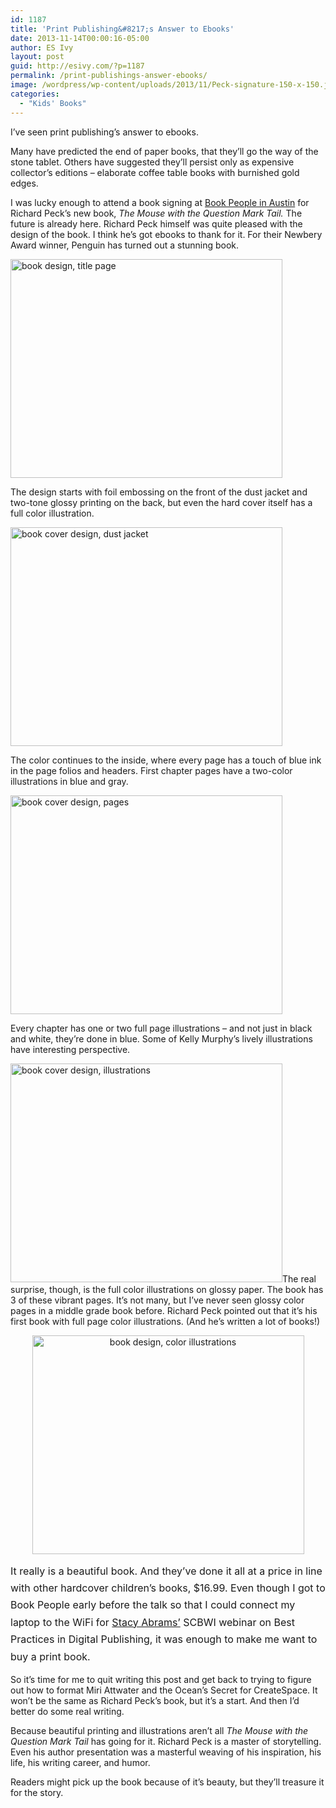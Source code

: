 ```yaml
---
id: 1187
title: 'Print Publishing&#8217;s Answer to Ebooks'
date: 2013-11-14T00:00:16-05:00
author: ES Ivy
layout: post
guid: http://esivy.com/?p=1187
permalink: /print-publishings-answer-ebooks/
image: /wordpress/wp-content/uploads/2013/11/Peck-signature-150-x-150.jpg
categories:
  - "Kids' Books"
---
```

I’ve seen print publishing’s answer to ebooks.

Many have predicted the end of paper books, that they&#8217;ll go the way of the stone tablet. Others have suggested they&#8217;ll persist only as expensive collector&#8217;s editions &#8211; elaborate coffee table books with burnished gold edges.

I was lucky enough to attend a book signing at <a href="http://bookpeople.com/" target="_blank">Book People in Austin</a> for Richard Peck’s new book, _The Mouse with the Question Mark Tail._ The future is already here. Richard Peck himself was quite pleased with the design of the book. I think he&#8217;s got ebooks to thank for it. For their Newbery Award winner, Penguin has turned out a stunning book.<!--more-->

<img class="aligncenter size-full wp-image-1192" alt="book design, title page" src="http://esivy.com/wordpress/wp-content/uploads/2013/11/mouse-book-title-435-x-350.jpg" width="435" height="350" srcset="https://esivy.com/wordpress/wp-content/uploads/2013/11/mouse-book-title-435-x-350.jpg 435w, https://esivy.com/wordpress/wp-content/uploads/2013/11/mouse-book-title-435-x-350-300x241.jpg 300w" sizes="(max-width: 435px) 100vw, 435px" /> 

The design starts with foil embossing on the front of the dust jacket and two-tone glossy printing on the back, but even the hard cover itself has a full color illustration.

<img class="aligncenter size-full wp-image-1190" alt="book cover design, dust jacket" src="http://esivy.com/wordpress/wp-content/uploads/2013/11/mouse-book-cover-435-x-350.jpg" width="435" height="350" srcset="https://esivy.com/wordpress/wp-content/uploads/2013/11/mouse-book-cover-435-x-350.jpg 435w, https://esivy.com/wordpress/wp-content/uploads/2013/11/mouse-book-cover-435-x-350-300x241.jpg 300w" sizes="(max-width: 435px) 100vw, 435px" /> 

The color continues to the inside, where every page has a touch of blue ink in the page folios and headers. First chapter pages have a two-color illustrations in blue and gray.

<img class="aligncenter size-full wp-image-1188" alt="book cover design, pages" src="http://esivy.com/wordpress/wp-content/uploads/2013/11/mouse-book-chapter-435-x-350.jpg" width="435" height="350" srcset="https://esivy.com/wordpress/wp-content/uploads/2013/11/mouse-book-chapter-435-x-350.jpg 435w, https://esivy.com/wordpress/wp-content/uploads/2013/11/mouse-book-chapter-435-x-350-300x241.jpg 300w" sizes="(max-width: 435px) 100vw, 435px" /> 

Every chapter has one or two full page illustrations &#8211; and not just in black and white, they&#8217;re done in blue. Some of Kelly Murphy&#8217;s lively illustrations have interesting perspective.

<p style="text-align: left;">
  <img class="size-full wp-image-1191 aligncenter" alt="book cover design, illustrations" src="http://esivy.com/wordpress/wp-content/uploads/2013/11/mouse-book-illustration-435-x-350.jpg" width="435" height="350" srcset="https://esivy.com/wordpress/wp-content/uploads/2013/11/mouse-book-illustration-435-x-350.jpg 435w, https://esivy.com/wordpress/wp-content/uploads/2013/11/mouse-book-illustration-435-x-350-300x241.jpg 300w" sizes="(max-width: 435px) 100vw, 435px" />The real surprise, though, is the full color illustrations on glossy paper. The book has 3 of these vibrant pages. It&#8217;s not many, but I’ve never seen glossy color pages in a middle grade book before. Richard Peck pointed out that it’s his first book with full page color illustrations. (And he&#8217;s written a lot of books!)
</p>

<p style="text-align: center;">
  <img class="size-full wp-image-1189 aligncenter" alt="book design, color illustrations" src="http://esivy.com/wordpress/wp-content/uploads/2013/11/mouse-book-color-illus-435-x-350.jpg" width="435" height="350" srcset="https://esivy.com/wordpress/wp-content/uploads/2013/11/mouse-book-color-illus-435-x-350.jpg 435w, https://esivy.com/wordpress/wp-content/uploads/2013/11/mouse-book-color-illus-435-x-350-300x241.jpg 300w" sizes="(max-width: 435px) 100vw, 435px" />
</p>

<span style="line-height: 1.714285714; font-size: 1rem;">It really is a beautiful book. And they&#8217;ve done it all at a price in line with other hardcover children&#8217;s books, $16.99. Even though I got to Book People early before the talk so that I could connect my laptop to the WiFi for <a href="http://www.entangledpublishing.com/the-team/" target="_blank">Stacy Abrams&#8217;</a> SCBWI webinar on Best Practices in Digital Publishing, it was enough to make me want to buy a print book.</span>

So it&#8217;s time for me to quit writing this post and get back to trying to figure out how to format Miri Attwater and the Ocean&#8217;s Secret for CreateSpace. It won&#8217;t be the same as Richard Peck&#8217;s book, but it&#8217;s a start. And then I&#8217;d better do some real writing.

Because beautiful printing and illustrations aren’t all _The Mouse with the Question Mark Tail_ has going for it. Richard Peck is a master of storytelling. Even his author presentation was a masterful weaving of his inspiration, his life, his writing career, and humor.

Readers might pick up the book because of it’s beauty, but they’ll treasure it for the story.

&nbsp;